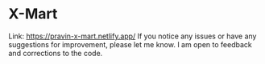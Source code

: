# X-Mart
Link: https://pravin-x-mart.netlify.app/
If you notice any issues or have any suggestions for improvement, please let me know. I am open to feedback and corrections to the code.
